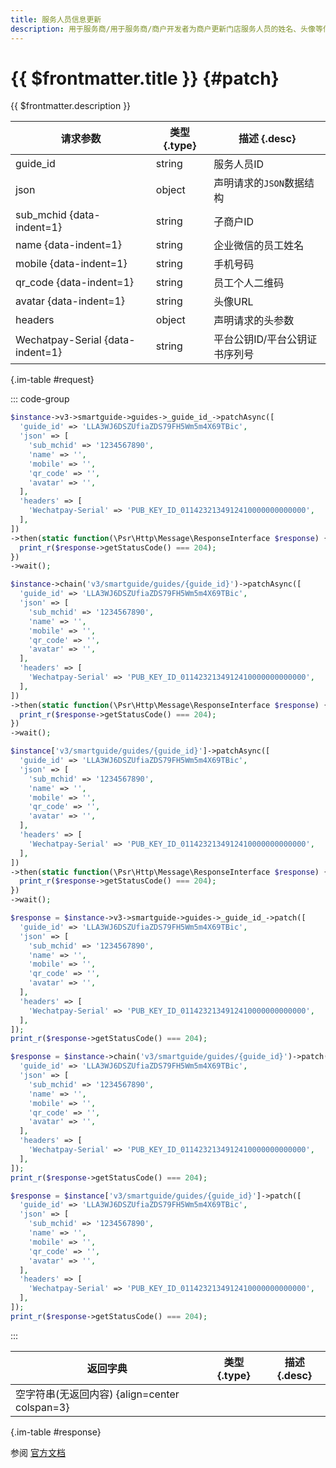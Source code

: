 ```yaml
---
title: 服务人员信息更新
description: 用于服务商/用于服务商/商户开发者为商户更新门店服务人员的姓名、头像等信息
---
```


# {{ $frontmatter.title }} {#patch}

{{ $frontmatter.description }}

| 请求参数 | 类型 {.type} | 描述 {.desc}
| --- | --- | ---
| guide_id | string | 服务人员ID
| json | object | 声明请求的`JSON`数据结构
| sub_mchid {data-indent=1} | string | 子商户ID
| name {data-indent=1} | string | 企业微信的员工姓名
| mobile {data-indent=1} | string | 手机号码
| qr_code {data-indent=1} | string | 员工个人二维码
| avatar {data-indent=1} | string | 头像URL
| headers | object | 声明请求的头参数
| Wechatpay-Serial {data-indent=1} | string | 平台公钥ID/平台公钥证书序列号

{.im-table #request}

::: code-group

```php [异步纯链式]
$instance->v3->smartguide->guides->_guide_id_->patchAsync([
  'guide_id' => 'LLA3WJ6DSZUfiaZDS79FH5Wm5m4X69TBic',
  'json' => [
    'sub_mchid' => '1234567890',
    'name' => '',
    'mobile' => '',
    'qr_code' => '',
    'avatar' => '',
  ],
  'headers' => [
    'Wechatpay-Serial' => 'PUB_KEY_ID_0114232134912410000000000000',
  ],
])
->then(static function(\Psr\Http\Message\ResponseInterface $response) {
  print_r($response->getStatusCode() === 204);
})
->wait();
```

```php [异步声明式]
$instance->chain('v3/smartguide/guides/{guide_id}')->patchAsync([
  'guide_id' => 'LLA3WJ6DSZUfiaZDS79FH5Wm5m4X69TBic',
  'json' => [
    'sub_mchid' => '1234567890',
    'name' => '',
    'mobile' => '',
    'qr_code' => '',
    'avatar' => '',
  ],
  'headers' => [
    'Wechatpay-Serial' => 'PUB_KEY_ID_0114232134912410000000000000',
  ],
])
->then(static function(\Psr\Http\Message\ResponseInterface $response) {
  print_r($response->getStatusCode() === 204);
})
->wait();
```

```php [异步属性式]
$instance['v3/smartguide/guides/{guide_id}']->patchAsync([
  'guide_id' => 'LLA3WJ6DSZUfiaZDS79FH5Wm5m4X69TBic',
  'json' => [
    'sub_mchid' => '1234567890',
    'name' => '',
    'mobile' => '',
    'qr_code' => '',
    'avatar' => '',
  ],
  'headers' => [
    'Wechatpay-Serial' => 'PUB_KEY_ID_0114232134912410000000000000',
  ],
])
->then(static function(\Psr\Http\Message\ResponseInterface $response) {
  print_r($response->getStatusCode() === 204);
})
->wait();
```

```php [同步纯链式]
$response = $instance->v3->smartguide->guides->_guide_id_->patch([
  'guide_id' => 'LLA3WJ6DSZUfiaZDS79FH5Wm5m4X69TBic',
  'json' => [
    'sub_mchid' => '1234567890',
    'name' => '',
    'mobile' => '',
    'qr_code' => '',
    'avatar' => '',
  ],
  'headers' => [
    'Wechatpay-Serial' => 'PUB_KEY_ID_0114232134912410000000000000',
  ],
]);
print_r($response->getStatusCode() === 204);
```

```php [同步声明式]
$response = $instance->chain('v3/smartguide/guides/{guide_id}')->patch([
  'guide_id' => 'LLA3WJ6DSZUfiaZDS79FH5Wm5m4X69TBic',
  'json' => [
    'sub_mchid' => '1234567890',
    'name' => '',
    'mobile' => '',
    'qr_code' => '',
    'avatar' => '',
  ],
  'headers' => [
    'Wechatpay-Serial' => 'PUB_KEY_ID_0114232134912410000000000000',
  ],
]);
print_r($response->getStatusCode() === 204);
```

```php [同步属性式]
$response = $instance['v3/smartguide/guides/{guide_id}']->patch([
  'guide_id' => 'LLA3WJ6DSZUfiaZDS79FH5Wm5m4X69TBic',
  'json' => [
    'sub_mchid' => '1234567890',
    'name' => '',
    'mobile' => '',
    'qr_code' => '',
    'avatar' => '',
  ],
  'headers' => [
    'Wechatpay-Serial' => 'PUB_KEY_ID_0114232134912410000000000000',
  ],
]);
print_r($response->getStatusCode() === 204);
```

:::

| 返回字典 | 类型 {.type} | 描述 {.desc}
| --- | --- | ---
| 空字符串(无返回内容) {align=center colspan=3}

{.im-table #response}

参阅 [官方文档](https://pay.weixin.qq.com/wiki/doc/apiv3/wxpay/smartguide/chapter3_4.shtml)
